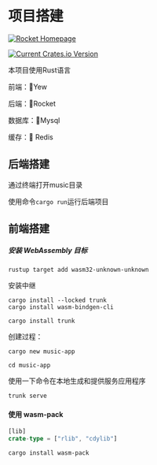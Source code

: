 # 项目搭建

[![Rocket Homepage](https://img.shields.io/badge/web-rocket.rs-red.svg?style=flat&label=https&colorB=d33847)](https://rocket.rs)

[![Current Crates.io Version](https://img.shields.io/crates/v/rocket.svg)](https://crates.io/crates/rocket)

本项目使用Rust语言

前端：:tangerine:Yew 

后端：🚀Rocket

数据库：:dolphin:Mysql

缓存：:shopping_cart: Redis

## 后端搭建

通过终端打开music目录

使用命令`cargo run`运行后端项目



## 前端搭建

##### 安装 WebAssembly 目标

`rustup target add wasm32-unknown-unknown`

安装中继

```
cargo install --locked trunk
cargo install wasm-bindgen-cli
```

`cargo install trunk`

创建过程：

`cargo new music-app`

`cd music-app`

使用一下命令在本地生成和提供服务应用程序

`trunk serve`

#### 使用 wasm-pack

```rust
[lib]
crate-type = ["rlib", "cdylib"]
```

`cargo install wasm-pack`



